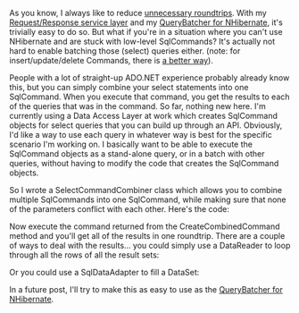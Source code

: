 As you know, I always like to reduce <a href="/blog/2008/07/batching/">unnecessary roundtrips</a>.  With my <a href="/blog/2008/07/the-request-response-service-layer/">Request/Response service layer</a> and my <a href="/blog/2008/06/the-query-batcher/">QueryBatcher for NHibernate</a>, it's trivially easy to do so. But what if you're in a situation where you can't use NHibernate and are stuck with low-level SqlCommands? It's actually not hard to enable batching those (select) queries either.  (note: for insert/update/delete Commands, there is <a href="http://www.ayende.com/Blog/archive/2006/09/14/7275.aspx">a better way</a>).

People with a lot of straight-up ADO.NET experience probably already know this, but you can simply combine your select statements into one SqlCommand.  When you execute that command, you get the results to each of the queries that was in the command.  So far, nothing new here.  I'm currently using a Data Access Layer at work which creates SqlCommand objects for select queries that you can build up through an API.  Obviously, I'd like a way to use each query in whatever way is best for the specific scenario I'm working on.  I basically want to be able to execute the SqlCommand objects as a stand-alone query, or in a batch with other queries, without having to modify the code that creates the SqlCommand objects.  

So I wrote a SelectCommandCombiner class which allows you to combine multiple SqlCommands into one SqlCommand, while making sure that none of the parameters conflict with each other.  Here's the code:

<script src="https://gist.github.com/3676387.js?file=s1.cs"></script>

Now execute the command returned from the CreateCombinedCommand method and you'll get all of the results in one roundtrip. There are a couple of ways to deal with the results... you could simply use a DataReader to loop through all the rows of all the result sets:

<script src="https://gist.github.com/3676387.js?file=s2.cs"></script>

Or you could use a SqlDataAdapter to fill a DataSet:

<script src="https://gist.github.com/3676387.js?file=s3.cs"></script>

In a future post, I'll try to make this as easy to use as the <a href="/blog/2008/06/the-query-batcher/">QueryBatcher for NHibernate</a>.